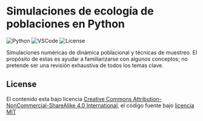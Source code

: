 # Simulaciones de ecología de poblaciones en Python

![Python](https://img.shields.io/badge/-Python-646464?logo=python&labelColor=FFD43B)
![VSCode](https://img.shields.io/badge/-VSCode-blue?logo=visualstudiocode&logoColor=blue&labelColor=white)
![License](https://img.shields.io/github/license/hdescobarh/simulaciones-ecologia)

Simulaciones numéricas de dinámica poblacional y técnicas de muestreo. El propósito de estas es ayudar a familiarizarse con algunos conceptos; no pretende ser una revisión exhaustiva de todos los temas clave.

## License

El contenido esta bajo licencia [Creative Commons Attribution-NonCommercial-ShareAlike 4.0 International](https://creativecommons.org/licenses/by-nc-sa/4.0/), el código fuente bajo [licencia MIT](./LICENSE)
